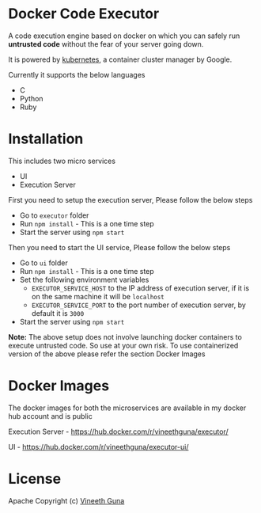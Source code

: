 Docker Code Executor
====================

A code execution engine based on docker on which you can safely run **untrusted code** without the fear of your server
going down.

It is powered by [kubernetes](http://kubernetes.io/), a container cluster manager by Google.

Currently it supports the below languages

* C
* Python
* Ruby

Installation
============
This includes two micro services

* UI
* Execution Server

First you need to setup the execution server, Please follow the below steps

* Go to `executor` folder
* Run `npm install` - This is a one time step
* Start the server using `npm start`

Then you need to start the UI service, Please follow the below steps

* Go to `ui` folder
* Run `npm install` - This is a one time step
* Set the following environment variables
    * `EXECUTOR_SERVICE_HOST` to the IP address of execution server, if it is on the
    same machine it will be `localhost`
    * `EXECUTOR_SERVICE_PORT` to the port number of execution server, by default it is `3000`
* Start the server using `npm start`

**Note:** The above setup does not involve launching docker containers to execute untrusted code. So use at your own risk.
To use containerized version of the above please refer the section Docker Images

Docker Images
=============
The docker images for both the microservices are available in my docker hub account and is public

Execution Server - https://hub.docker.com/r/vineethguna/executor/

UI - https://hub.docker.com/r/vineethguna/executor-ui/

License
=======
Apache Copyright (c) [Vineeth Guna](vineethguna.wordpress.com)